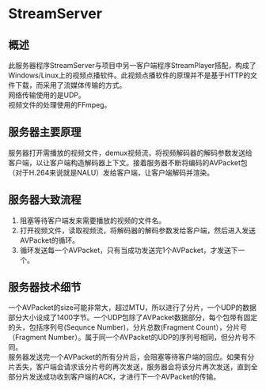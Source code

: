 # StreamServer

## 概述
此服务器程序StreamServer与项目中另一客户端程序StreamPlayer搭配，构成了Windows/Linux上的视频点播软件。此视频点播软件的原理并不是基于HTTP的文件下载，而采用了流媒体传输的方式。   
网络传输使用的是UDP。    
视频文件的处理使用的FFmpeg。
## 服务器主要原理
服务器打开需播放的视频文件，demux视频流，将视频解码器的解码参数发送给客户端，以让客户端构造解码器上下文。接着服务器不断将编码的AVPacket包（对于H.264来说就是NALU）发给客户端，让客户端解码并渲染。  
## 服务器大致流程
1.  阻塞等待客户端发来需要播放的视频的文件名。
2.  打开视频文件，读取视频流，将解码器的解码参数发给客户端，然后进入发送AVPacket的循环。
3.  循环发送每一个AVPacket，只有当成功发送完1个AVPacket，才发送下一个。
## 服务器技术细节
一个AVPacket的size可能非常大，超过MTU，所以进行了分片，一个UDP的数据部分大小设成了1400字节。一个UDP包除了AVPacket数据部分，每个包带有固定的头，包括序列号(Sequnce Number)，分片总数(Fragment Count），分片号（Fragment Number）。属于同一个AVPacket的UDP的序列号相同，但分片号不同。  
服务器发送完一个AVPacket的所有分片后，会阻塞等待客户端的回应。如果有分片丢失，客户端会请求该分片号的再次发送，服务器会将该分片再次发送，直到全部分片发送成功收到客户端的ACK，才进行下一个AVPacket的传输。
